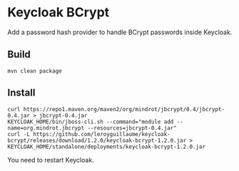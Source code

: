 # Keycloak BCrypt

Add a password hash provider to handle BCrypt passwords inside Keycloak.

## Build
```
mvn clean package
```

## Install
```
curl https://repo1.maven.org/maven2/org/mindrot/jbcrypt/0.4/jbcrypt-0.4.jar > jbcrypt-0.4.jar
KEYCLOAK_HOME/bin/jboss-cli.sh --command="module add --name=org.mindrot.jbcrypt --resources=jbcrypt-0.4.jar"
curl -L https://github.com/leroyguillaume/keycloak-bcrypt/releases/download/1.2.0/keycloak-bcrypt-1.2.0.jar > KEYCLOAK_HOME/standalone/deployments/keycloak-bcrypt-1.2.0.jar
```
You need to restart Keycloak.

